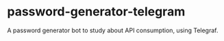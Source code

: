 # password-generator-telegram
A password generator bot to study about API consumption, using Telegraf.
